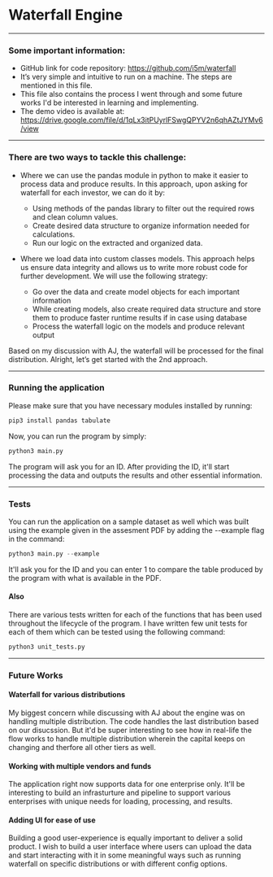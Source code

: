 # Waterfall Engine

<hr/>

### Some important information:
- GitHub link for code repository: https://github.com/i5m/waterfall
- It’s very simple and intuitive to run on a machine. The steps are mentioned in this file.
- This file also contains the process I went through and some future works I'd be interested in learning and implementing.
- The demo video is available at: https://drive.google.com/file/d/1qLx3itPUyrlFSwgQPYV2n6qhAZtJYMv6/view

<hr/>

### There are two ways to tackle this challenge:

- Where we can use the pandas module in python to make it easier to process data and produce results. In this approach, upon asking for waterfall for each investor, we can do it by:
    - Using methods of the pandas library to filter out the required rows and clean column values.
    - Create desired data structure to organize information needed for calculations.
    - ​​Run our logic on the extracted and organized data.

- Where we load data into custom classes models. This approach helps us ensure data integrity and allows us to write more robust code for further development. We will use the following strategy:
    - Go over the data and create model objects for each important information
    - While creating models, also create required data structure and store them to produce faster runtime results if in case using database
    - Process the waterfall logic on the models and produce relevant output

Based on my discussion with AJ, the waterfall will be processed for the final distribution. Alright, let’s get started with the 2nd approach.

<hr/>

### Running the application

Please make sure that you have necessary modules installed by running:

```py
pip3 install pandas tabulate
```

Now, you can run the program by simply:

```py
python3 main.py
```

The program will ask you for an ID. After providing the ID, it'll start processing the data and outputs the results and other essential information.

<hr/>

### Tests

You can run the application on a sample dataset as well which was built using the example given in the assesment PDF by adding the --example flag in the command:

```py
python3 main.py --example
```

It'll ask you for the ID and you can enter 1 to compare the table produced by the program with what is available in the PDF.

#### Also
There are various tests written for each of the functions that has been used throughout the lifecycle of the program. I have written few unit tests for each of them which can be tested using the following command:

```py
python3 unit_tests.py
```

<hr/>

### Future Works

#### Waterfall for various distributions

My biggest concern while discussing with AJ about the engine was on handling multiple distribution. The code handles the last distribution based on our disucssion. But it'd be super interesting to see how in real-life the flow works to handle multiple distribution wherein the capital keeps on changing and therfore all other tiers as well.

#### Working with multiple vendors and funds

The application right now supports data for one enterprise only. It'll be interesting to build an infrasturture and pipeline to support various enterprises with unique needs for loading, processing, and results.

#### Adding UI for ease of use

Building a good user-experience is equally important to deliver a solid product. I wish to build a user interface where users can upload the data and start interacting with it in some meaningful ways such as running waterfall on specific distributions or with different config options.

